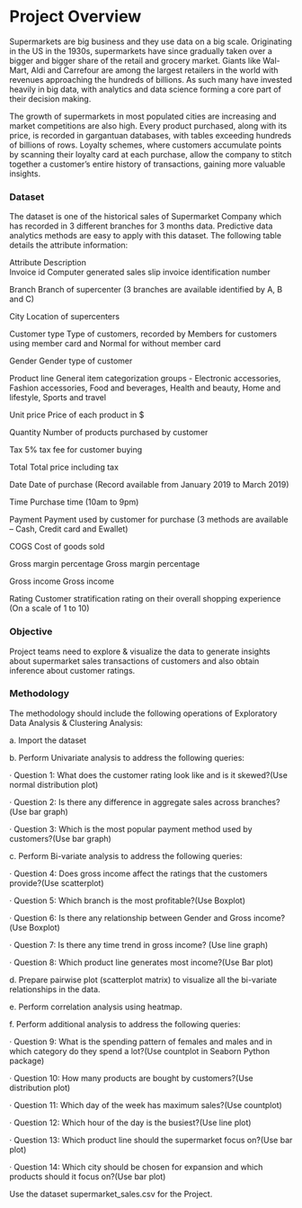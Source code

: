 # Project Overview

Supermarkets are big business and they use data on a big scale. Originating in the US in the 1930s, supermarkets have since gradually taken over a bigger and bigger share of the retail and grocery market. Giants like Wal-Mart, Aldi and Carrefour are among the largest retailers in the world with revenues approaching the hundreds of billions. As such many have invested heavily in big data, with analytics and data science forming a core part of their decision making.

The growth of supermarkets in most populated cities are increasing and market competitions are also high. Every product purchased, along with its price, is recorded in gargantuan databases, with tables exceeding hundreds of billions of rows. Loyalty schemes, where customers accumulate points by scanning their loyalty card at each purchase, allow the company to stitch together a customer’s entire history of transactions, gaining more valuable insights.

 

### Dataset


The dataset is one of the historical sales of Supermarket Company which has recorded in 3 different branches for 3 months data. Predictive data analytics methods are easy to apply with this dataset. The following table details the attribute information:


Attribute                                              Description                                  
Invoice id                                      Computer generated sales slip invoice identification number

Branch                                          Branch of supercenter (3 branches are available identified by A, B and C)

City                                            Location of supercenters

Customer type                                   Type of customers, recorded by Members for customers using member card and Normal for without member card

Gender                                          Gender type of customer

Product line                                    General item categorization groups - Electronic accessories, Fashion accessories, Food and beverages, Health and                                                             beauty, Home and lifestyle, Sports and travel

Unit price                                       Price of each product in $

Quantity                                         Number of products purchased by customer

Tax                                              5% tax fee for customer buying

Total                                            Total price including tax

Date                                              Date of purchase (Record available from January 2019 to March 2019)

Time                                              Purchase time (10am to 9pm)

Payment                                           Payment used by customer for purchase (3 methods are available – Cash, Credit card and Ewallet)

COGS                                              Cost of goods sold

Gross margin percentage                           Gross margin percentage

Gross income                                      Gross income

Rating                                            Customer stratification rating on their overall shopping experience (On a scale of 1 to 10)


### Objective


Project teams need to explore & visualize the data to generate insights about supermarket sales transactions of customers and also obtain inference about customer ratings.

### Methodology

The methodology should include the following operations of Exploratory Data Analysis & Clustering Analysis:

a.     Import the dataset

b.     Perform Univariate analysis to address the following queries:

· Question 1: What does the customer rating look like and is it skewed?(Use normal distribution plot)

· Question 2: Is there any difference in aggregate sales across branches?(Use bar graph)

· Question 3: Which is the most popular payment method used by customers?(Use bar graph)

 

c.      Perform Bi-variate analysis to address the following queries:

· Question 4: Does gross income affect the ratings that the customers provide?(Use scatterplot)

· Question 5: Which branch is the most profitable?(Use Boxplot)

· Question 6: Is there any relationship between Gender and Gross income?(Use Boxplot)

· Question 7: Is there any time trend in gross income? (Use line graph)

· Question 8: Which product line generates most income?(Use Bar plot)

 

d.     Prepare pairwise plot (scatterplot matrix) to visualize all the bi-variate relationships in the data.

e.      Perform correlation analysis using heatmap.

f.       Perform additional analysis to address the following queries:

· Question 9: What is the spending pattern of females and males and in which category do they spend a lot?(Use countplot in Seaborn Python package)

·  Question 10: How many products are bought by customers?(Use distribution plot)

· Question 11: Which day of the week has maximum sales?(Use countplot)

· Question 12: Which hour of the day is the busiest?(Use line plot)

· Question 13: Which product line should the supermarket focus on?(Use bar plot)


· Question 14: Which city should be chosen for expansion and which products should it focus on?(Use bar plot)


Use the dataset supermarket_sales.csv for the Project.
